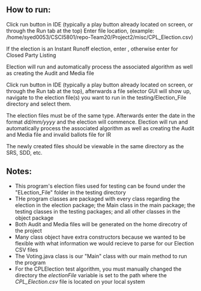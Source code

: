 ## How to run:

Click run button in IDE (typically a play button already located on screen, or through the Run tab at the top)
Enter file location, (example: /home/syed0053/CSCI5801/repo-Team20/Project2/misc/CPL_Election.csv)

If the election is an Instant Runoff election, enter , otherwise enter for Closed Party Listing

Election will run and automatically process the associated algorithm as well as creating the Audit and Media file

Click run button in IDE (typically a play button already located on screen, or through the Run tab at the top), afterwards a file selector GUI will show up, navigate to the election file(s) you want to run in the testing/Election_File directory and select them. 

The election files must be of the same type. Afterwards enter the date in the format _dd/mm/yyyy_ and the election will commence.
Election will run and automatically process the associated algorithm as well as creating the Audit and Media file and invalid ballots file for IR

The newly created files should be viewable in the same directory as the SRS, SDD, etc.


## Notes:
* This program's election files used for testing can be found under the "ELection_File" folder in the testing directory
* THe program classes are packaged with every class regarding the election in the election package; the Main class in the main package; the testing classes in the testing packages; and all other classes in the object package
* Both Audit and Media files will be generated on the home direcotry of the project
* Many class object have extra constructors because we wanted to be flexible with what information we would recieve to parse for our Election CSV files
* The Voting.java class is our "Main" class with our main method to run the program
* For the CPLElection test algorithm, you must manually changed the directory the _electionFile_ variable is set to the path where the _CPL_Election.csv_ file is located on your local system
